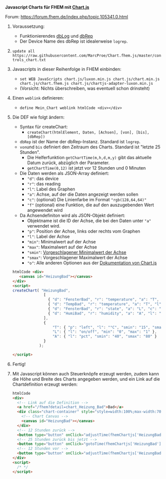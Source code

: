 **Javascript Charts für FHEM mit [Chart.js](https://github.com/chartjs/Chart.js)**

Forum: https://forum.fhem.de/index.php/topic,105341.0.html

1. Voraussetzung:
   * Funktionierendes [dbLog](https://wiki.fhem.de/wiki/DbLog) und [dbRep](https://wiki.fhem.de/wiki/DbRep_-_Reporting_und_Management_von_DbLog-Datenbankinhalten)
   * Der Device Name des dbRep ist idealerweise `logrep`.

2. `update all https://raw.githubusercontent.com/MarcProe/Chart.fhem.js/master/controls_chart.txt`

3. Javascripts in dieser Reihenfolge in FHEM einbinden:
   * `set WEB JavaScripts chart.js/luxon.min.js chart.js/chart.min.js chart.js/chart.fhem.js chart.js/chartjs-adapter-luxon.min.js`
   * (Vorsicht: Nichts überschreiben, was eventuell schon drinsteht)

4. Einen `weblink` definieren:
   * `define Mein_Chart weblink htmlCode <div></div>`

5. Die DEF wie folgt ändern:
   * Syntax für createChart:
      * `createChart(htmlElement, Daten, [Achsen], [von], [bis], [dbRep])`
   * `dbRep` ist der Name der dbRep-Instanz. Standard ist `logrep`.
   * `von`und `bis` definiert den Zeitraum des Charts. Standard ist "letzte 25 Stunden".
      * Die Helferfunktion `getChartTime(m,h,d,m,y)` gibt das aktuelle Datum zurück, abzüglich der Parameter.
      * `getChartTime(0,12)` ist jetzt vor 12 Stunden und 0 Minuten
   * Die Daten werden als JSON-Array definiert:
      * `"d"`: das device
      * `"r"`: das reading
      * `"l"`: Label des Graphen
      * `"a"`: Achse, auf der die Daten angezeigt werden sollen
      * `"c"`: (optional) Die Linienfarbe im Format `"rgb(128,64,64)"`
      * `"f"` (optional) eine Funktion, die auf den auszugebenden Wert angewendet wird
   * Da Achsendefiniton wird als JSON-Objekt definiert:
      * Objektname ist die ID der Achse, die bei den Daten unter `"a"` verwendet wird.
      * `"p"`: Position der Achse, links oder rechts vom Graphen
      * `"l"`: Label der Achse
      * `"min"`: Minimalwert auf der Achse
      * `"max"`: Maximalwert auf der Achse
      * `"smin"`: [Vorgeschlagener Minimalwert der Achse](https://www.chartjs.org/docs/latest/samples/scales/linear-min-max-suggested.html)
      * `"smax"`: Vorgeschlagener Maximalwert der Achse
      * `"o"`: Alle anderen Optionen aus der [Dokumentation von Chart.js](https://www.chartjs.org/docs/latest/axes/)

     
   
    ```html
   htmlCode <div>
       <canvas id="HeizungBad"></canvas>
   </div>
   <script>
   createChart( "HeizungBad", 
                  [
                    { "d": "FensterBad", "r": "temperature", "a": "T", "l": "gewollte Temperatur", "c": "rgb(128,64,64)" },
                    { "d": "TempBad", "r": "temperature", "a": "T", "l": "gemessene Temperatur", "c": "rgb(255,64,64)"  },
                    { "d": "FensterBad", "r": "state", "a": "L", "c": "rgb(64,196,64)", "f": d => { return d === "closed"?0:1; } },
                    { "d": "HumiBad", "r": "humidity", "a": "A", "l": "Feuchtigkeit", "c": "rgb(64,64,192)" }
                  ],
                  {
                      "T": { "p": "left", "l": "°C", "smin": "15", "smax": "25", "o": {"grid": {"color": "rgb(255,64,64)"} } },
                      "L": { "l": "on/off", "min": "0", "max": "1" },
                      "A": { "l": "pct", "smin": "40", "smax": "80" }
                  }                  
                );

   </script>
   ```
6. Fertig!

7. Mit Javascript können auch Steuerknöpfe erzeugt werden, zudem kann die Höhe und Breite des Charts angegeben werden, und ein Link auf die Chartdefinition erzeugt werden:
    ```html
   htmlCode 
   <div>
      <!-- Link auf die Definition -->
      <a href="/fhem?detail=chart_Heizung_Bad">Bad</a>
      <div class="chart-container" style="style=width:100%;max-width:700px;height:400px;">
        <!-- Chart Canvas -->
        <canvas id="HeizungBad"></canvas>
      </div>
      <!-- 12 Stunden zurück -->
      <button type="button" onClick="adjustTime(fhemChartjs['HeizungBad'], {'hours': '-12'})">&larr;</button>
      <!-- 25 Stunden zurück bis jetzt -->
      <button type="button" onClick="gotoTime(fhemChartjs['HeizungBad'], getChartTime(0,25), getChartTime())">Jetzt</button>
      <!-- 12 Stunden vor -->
      <button type="button" onClick="adjustTime(fhemChartjs['HeizungBad'], {'hours': '12'});">&rarr;</button>
    </div>
    <script>
      /* */
    </script>
    ```

